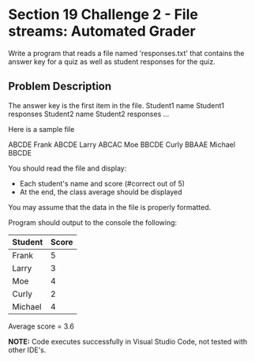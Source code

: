 # Section 19 Challenge 2 - File streams: Automated Grader #

Write a program that reads a file named 'responses.txt' that contains the answer key for a quiz as well as student responses for the quiz.

## Problem Description ##

The answer key is the first item in the file.
Student1 name
Student1 responses
Student2 name
Student2 responses
...

Here is a sample file

ABCDE
Frank
ABCDE
Larry
ABCAC
Moe
BBCDE
Curly
BBAAE
Michael
BBCDE

You should read the file and display:
-   Each student's name and score (#correct out of 5)
-   At the end, the class average should be displayed

You may assume that the data in the file is properly formatted.

Program should output to the console the following:

| Student       |   Score   |
|---------------|-----------|
|Frank          |   5       |
|Larry          |   3       |
|Moe            |   4       |
|Curly          |   2       |
|Michael        |   4       | 
Average score = 3.6        

**NOTE:** Code executes successfully in Visual Studio Code, not tested with other IDE's.